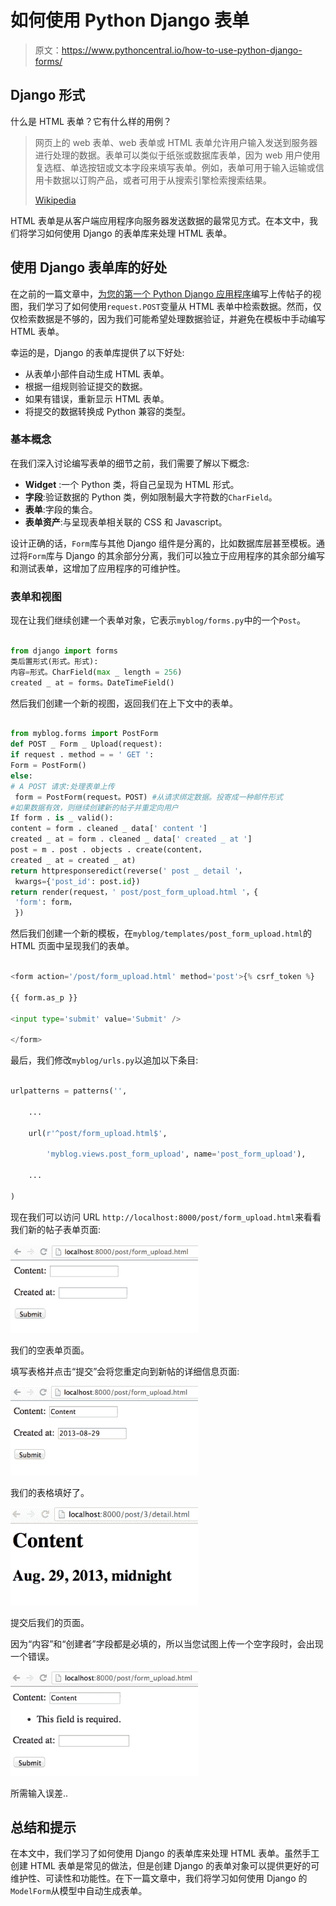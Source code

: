 # 如何使用 Python Django 表单

> 原文：<https://www.pythoncentral.io/how-to-use-python-django-forms/>

## Django 形式

什么是 HTML 表单？它有什么样的用例？

> 网页上的 web 表单、web 表单或 HTML 表单允许用户输入发送到服务器进行处理的数据。表单可以类似于纸张或数据库表单，因为 web 用户使用复选框、单选按钮或文本字段来填写表单。例如，表单可用于输入运输或信用卡数据以订购产品，或者可用于从搜索引擎检索搜索结果。
> 
> [Wikipedia](https://en.wikipedia.org/wiki/Form_(HTML) "Webforms on Wikipedia")

HTML 表单是从客户端应用程序向服务器发送数据的最常见方式。在本文中，我们将学习如何使用 Django 的表单库来处理 HTML 表单。

## 使用 Django 表单库的好处

在之前的一篇文章中，[为您的第一个 Python Django 应用程序](https://www.pythoncentral.io/writing-views-to-upload-posts-for-your-first-python-django-application/ "Writing Views to Upload Posts for Your First Python Django Application")编写上传帖子的视图，我们学习了如何使用`request.POST`变量从 HTML 表单中检索数据。然而，仅仅检索数据是不够的，因为我们可能希望处理数据验证，并避免在模板中手动编写 HTML 表单。

幸运的是，Django 的表单库提供了以下好处:

*   从表单小部件自动生成 HTML 表单。
*   根据一组规则验证提交的数据。
*   如果有错误，重新显示 HTML 表单。
*   将提交的数据转换成 Python 兼容的类型。

### 基本概念

在我们深入讨论编写表单的细节之前，我们需要了解以下概念:

*   **Widget** :一个 Python 类，将自己呈现为 HTML 形式。
*   **字段**:验证数据的 Python 类，例如限制最大字符数的`CharField`。
*   **表单**:字段的集合。
*   **表单资产**:与呈现表单相关联的 CSS 和 Javascript。

设计正确的话，`Form`库与其他 Django 组件是分离的，比如数据库层甚至模板。通过将`Form`库与 Django 的其余部分分离，我们可以独立于应用程序的其余部分编写和测试表单，这增加了应用程序的可维护性。

### 表单和视图

现在让我们继续创建一个表单对象，它表示`myblog/forms.py`中的一个`Post`。

```py

from django import forms
类后置形式(形式。形式):
内容=形式。CharField(max _ length = 256)
created _ at = forms。DateTimeField() 

```

然后我们创建一个新的视图，返回我们在上下文中的表单。

```py

from myblog.forms import PostForm
def POST _ Form _ Upload(request):
if request . method = = ' GET ':
Form = PostForm()
else:
# A POST 请求:处理表单上传
 form = PostForm(request。POST) #从请求绑定数据。投寄成一种邮件形式
#如果数据有效，则继续创建新的帖子并重定向用户
If form . is _ valid():
content = form . cleaned _ data[' content ']
created _ at = form . cleaned _ data[' created _ at ']
post = m . post . objects . create(content，
created _ at = created _ at)
return httpresponseredict(reverse(' post _ detail '，
 kwargs={'post_id': post.id})
return render(request，' post/post_form_upload.html '，{ 
 'form': form，
 }) 

```

然后我们创建一个新的模板，在`myblog/templates/post_form_upload.html`的 HTML 页面中呈现我们的表单。

```py

<form action='/post/form_upload.html' method='post'>{% csrf_token %}

{{ form.as_p }}

<input type='submit' value='Submit' />

</form>

```

最后，我们修改`myblog/urls.py`以追加以下条目:

```py

urlpatterns = patterns('',

    ...

    url(r'^post/form_upload.html$',

        'myblog.views.post_form_upload', name='post_form_upload'),

    ...

)

```

现在我们可以访问 URL `http://localhost:8000/post/form_upload.html`来看看我们新的帖子表单页面:

![Our empty form page](img/af7db0cc99492265e89cac25fde84b9c.png "Django Form Screenshot 1")

我们的空表单页面。

填写表格并点击“提交”会将您重定向到新帖的详细信息页面:

![Django Form Screenshot 2](img/f29abac196af472fd51c2f58be1075fa.png)

我们的表格填好了。

![Django Form Posted Screenshot](img/3f8aeba8b82d5cf788f72062e9d014b6.png)

提交后我们的页面。

因为“内容”和“创建者”字段都是必填的，所以当您试图上传一个空字段时，会出现一个错误。

![Required input error.](img/4598c372b7814b4621bc09766a5df36a.png)

所需输入误差..

## 总结和提示

在本文中，我们学习了如何使用 Django 的表单库来处理 HTML 表单。虽然手工创建 HTML 表单是常见的做法，但是创建 Django 的表单对象可以提供更好的可维护性、可读性和功能性。在下一篇文章中，我们将学习如何使用 Django 的`ModelForm`从模型中自动生成表单。
